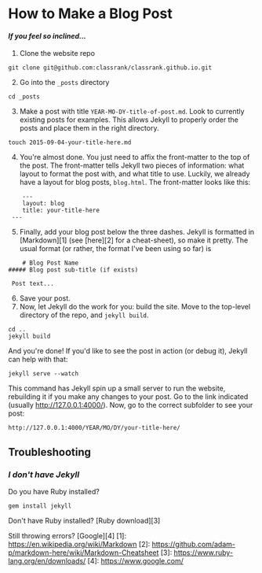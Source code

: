 # How to Make a Blog Post
#### _If you feel so inclined..._

1. Clone the website repo
```
git clone git@github.com:classrank/classrank.github.io.git
```
2. Go into the `_posts` directory
```
cd _posts
```
3. Make a post with title `YEAR-MO-DY-title-of-post.md`. Look to currently existing posts for examples. This allows Jekyll to properly order the posts and place them in the right directory.
```
touch 2015-09-04-your-title-here.md
```
4. You're almost done. You just need to affix the front-matter to the top of the post. The front-matter tells Jekyll two pieces of information: what layout to format the post with, and what title to use. Luckily, we already have a layout for blog posts, `blog.html`. The front-matter looks like this:
```
    ---
    layout: blog
    title: your-title-here
 ---
```
5. Finally, add your blog post below the three dashes. Jekyll is formatted in [Markdown][1] (see [here][2] for a cheat-sheet), so make it pretty. The usual format (or rather, the format I've been using so far) is
```
    # Blog Post Name
##### Blog post sub-title (if exists)

 Post text...
```
6. Save your post.
7. Now, let Jekyll do the work for you: build the site. Move to the top-level directory of the repo, and `jekyll build`.
```
cd ..
jekyll build
```


And you're done! If you'd like to see the post in action (or debug it), Jekyll can help with that:
```
jekyll serve --watch
```
This command has Jekyll spin up a small server to run the website, rebuilding it if you make any changes to your post. Go to the link indicated (usually http://127.0.0.1:4000/). Now, go to the correct subfolder to see your post:
```
http://127.0.0.1:4000/YEAR/MO/DY/your-title-here/
```

## Troubleshooting
### _I don't have Jekyll_
Do you have Ruby installed?
```
gem install jekyll
```
Don't have Ruby installed? [Ruby download][3]

Still throwing errors? [Google][4]
[1]: https://en.wikipedia.org/wiki/Markdown
[2]: https://github.com/adam-p/markdown-here/wiki/Markdown-Cheatsheet
[3]: https://www.ruby-lang.org/en/downloads/
[4]: https://www.google.com/
